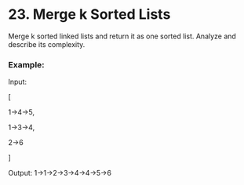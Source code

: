 # 23. Merge k Sorted Lists

Merge k sorted linked lists and return it as one sorted list. Analyze and describe its complexity.

### Example:

Input:

[

  1->4->5,

  1->3->4,

  2->6

]

Output: 1->1->2->3->4->4->5->6